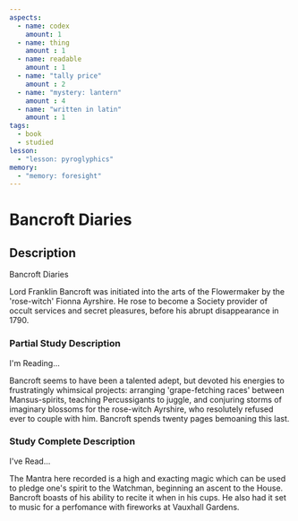 ```yaml
---
aspects: 
  - name: codex
    amount: 1
  - name: thing
    amount : 1
  - name: readable
    amount : 1
  - name: "tally price"
    amount : 2
  - name: "mystery: lantern"
    amount : 4
  - name: "written in latin"
    amount : 1
tags:
  - book
  - studied
lesson:
  - "lesson: pyroglyphics"
memory:
  - "memory: foresight"
---
```


# Bancroft Diaries

## Description
Bancroft Diaries

Lord Franklin Bancroft was initiated into the arts of the Flowermaker by the 'rose-witch' Fionna Ayrshire. He rose to become a Society provider of occult services and secret pleasures, before his abrupt disappearance in 1790.
### Partial Study Description
I'm Reading...

Bancroft seems to have been a talented adept, but devoted his energies to frustratingly whimsical projects: arranging 'grape-fetching races' between Mansus-spirits, teaching Percussigants to juggle, and conjuring storms of imaginary blossoms for the rose-witch Ayrshire, who resolutely refused ever to couple with him. Bancroft spends twenty pages bemoaning this last. 
### Study Complete Description
I've Read...

The Mantra here recorded is a high and exacting magic which can be used to pledge one's spirit to the Watchman, beginning an ascent to the House. Bancroft boasts of his ability to recite it when in his cups. He also had it set to music for a perfomance with fireworks at Vauxhall Gardens.